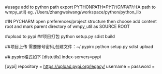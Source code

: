 #usage
add to python path
export PYTHONPATH=$PYTHONPATH:${A path to wmpy_util}
eg. /Users/zhangweiwang/workspace/python/python_lib


#IN PYCHARM
open preferences/project structure
then choose add content root
and mark parent directory of wmpy_util as SOURCE ROOT

#upload to pypi
##项目打包
python setup.py sdist build


##项目上传 需要账号密码,创建文件：~/.pypirc
python setup.py sdist upload

##.pypirc格式如下
[distutils]
index-servers=pypi

[pypi]
repository = https://upload.pypi.org/legacy/
username = <username>
password = <password>
